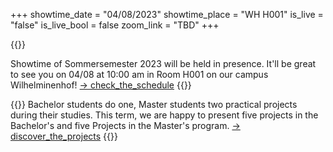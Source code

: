 +++
showtime_date = "04/08/2023"
showtime_place = "WH H001"
is_live = "false"
is_live_bool = false
zoom_link = "TBD"
+++

{{<teaser category="about showtime" title="Back in Presence">}}

Showtime of Sommersemester 2023 will be held in presence.  It'll be great to see  you on 04/08 at 10:00 am in Room H001 on our campus Wilhelminenhof! 
[-> check_the_schedule](schedule)
{{</teaser>}}

{{<teaser category="projects" title="One Term Ten Projects">}}
Bachelor students do one, Master students two practical projects during their studies. This term, we
are happy to present five projects in the Bachelor's and five Projects in the Master's program.
[-> discover_the_projects](projects)
{{</teaser>}}

